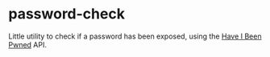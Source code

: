 # password-check
Little utility to check if a password has been exposed,
using the [Have I Been Pwned](https://haveibeenpwned.com) API.